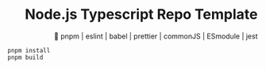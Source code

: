 <div align="right">
  <h1 align="right">Node.js Typescript Repo Template</h1>
  <p align="right">
   👏 pnpm | eslint | babel | prettier | commonJS | ESmodule | jest
  </p>
   
</div>

```shell
pnpm install
pnpm build
```
